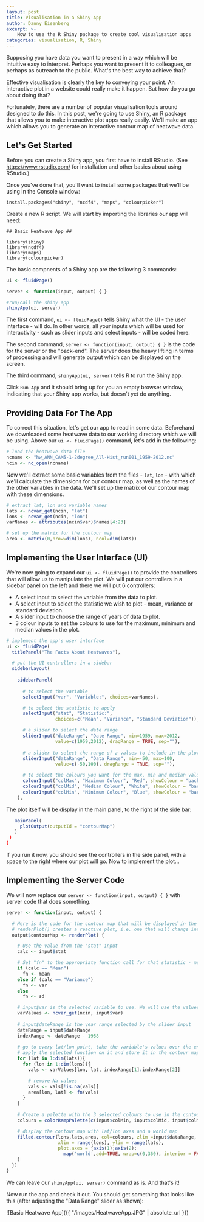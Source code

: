 ```yaml
---
layout: post
title: Visualisation in a Shiny App
author: Danny Eisenberg
excerpt: >-
    How to use the R Shiny package to create cool visualisation apps
categories: visualisation, R, Shiny
---
```

Supposing you have data you want to present in a way which will be intuitive easy to interpret. Perhaps you want to present it to colleagues, or perhaps as outreach to the public. What's the best way to achieve that?

Effective visualisation is clearly the key to conveying your point. An interactive plot in a website could really make it happen. But how do you go about doing that?

Fortunately, there are a number of popular visualisation tools around designed to do this. In this post, we're going to use Shiny, an R package that allows you to make interactive plot apps really easily. We'll make an app which allows you to generate an interactive contour map of heatwave data.

Let's Get Started
-----------------

Before you can create a Shiny app, you first have to install RStudio. (See https://www.rstudio.com/ for installation and other basics about using RStudio.)

Once you've done that, you'll want to install some packages that we'll be using in the Console window:
```
install.packages("shiny", "ncdf4", "maps", "colourpicker")
```
Create a new R script. We will start by importing the libraries our app will need:
```
## Basic Heatwave App ##

library(shiny)
library(ncdf4)
library(maps)
library(colourpicker)
```

The basic compnents of a Shiny app are the following 3 commands:
```R
ui <- fluidPage()

server <- function(input, output) { }

#run/call the shiny app
shinyApp(ui, server)
```

The first command, `ui <- fluidPage()` tells Shiny what the UI - the user interface - will do. In other words, all your inputs which will be used for interactivity - such as slider inputs and select inputs - will be coded here.

The second command, `server <- function(input, output) { }` is the code for the server or the "back-end". The server does the heavy lifting in terms of processing and will generate output which can be displayed on the screen.

The third command, `shinyApp(ui, server)` tells R to run the Shiny app.

Click `Run App` and it should bring up for you an empty browser window, indicating that your Shiny app works, but doesn't yet do anything.

Providing Data For The App
--------------------------

To correct this situation, let's get our app to read in some data. Beforehand we downloaded some heatwave data to our working directory which we will be using. Above our `ui <- fluidPage()` command, let's add in the following:
```R
# load the heatwave data file
ncname <- "hw_ANN_CAM5-1-2degree_All-Hist_run001_1959-2012.nc"
ncin <- nc_open(ncname)
```
Now we'll extract some basic variables from the files - `lat`, `lon` - with which we'll calculate the dimensions for our contour map, as well as the names of the other variables in the data. We'll set up the matrix of our contour map with these dimensions.
```R
# extract lat, lon and variable names
lats <- ncvar_get(ncin, "lat")
lons <- ncvar_get(ncin, "lon")
varNames <- attributes(ncin$var)$names[4:23]

# set up the matrix for the contour map
area <- matrix(0,nrow=dim(lons), ncol=dim(lats))
```
Implementing the User Interface (UI)
------------------------------------

We're now going to expand our `ui <- fluidPage()` to provide the controllers that will allow us to manipulate the plot. We will put our controllers in a sidebar panel on the left and there we will put 6 controllers:
* A select input to select the variable from the data to plot.
* A select input to select the statistic we wish to plot - mean, variance or standard deviation.
* A slider input to choose the range of years of data to plot.
* 3 colour inputs to set the colours to use for the maximum, minimum and median values in the plot.
```R
# implement the app's user interface 
ui <- fluidPage(
  titlePanel("The Facts About Heatwaves"),

  # put the UI controllers in a sidebar  
  sidebarLayout(
    
    sidebarPanel(
      
      # to select the variable
      selectInput("var", "Variable:", choices=varNames),

      # to select the statistic to apply
      selectInput("stat", "Statistic:",
                  choices=c("Mean", "Variance", "Standard Deviation")),

      # a slider to select the date range    
      sliderInput("dateRange", "Date Range", min=1959, max=2012,
                  value=c(1959,2012), dragRange = TRUE, sep=""),
      
      # a slider to select the range of z values to include in the plot
      sliderInput("dataRange", "Data Range", min=-50, max=100,
                  value=c(-50,100), dragRange = TRUE, sep=""),

      # to select the colours you want for the max, min and median values
      colourInput("colMax", "Maximum Colour", "Red", showColour = "background"),
      colourInput("colMid", "Median Colour", "White", showColour = "background"),
      colourInput("colMin", "Minimum Colour", "Blue", showColour = "background")
    ),
 ```
 The plot itself will be display in the main panel, to the right of the side bar:
 ```R
    mainPanel(
      plotOutput(outputId = "contourMap")
    )
  )
)
```

If you run it now, you should see the controllers in the side panel, with a space to the right where our plot will go. Now to implement the plot...

Implementing the Server Code
----------------------------
We will now replace our `server <- function(input, output) { }` with server code that does something.
```R
server <- function(input, output) {

  # Here is the code for the contour map that will be displayed in the main panel
  # renderPlot() creates a reactive plot, i.e. one that will change interactively with our controllers
  output$contourMap <- renderPlot( {

    # Use the value from the "stat" input
    calc <- input$stat

    # Set "fn" to the appropriate function call for that statistic - mean(), var() or sd()
    if (calc == "Mean")
      fn <- mean
    else if (calc == "Variance")
      fn <- var
    else
      fn <- sd

    # input$var is the selected variable to use. We will use the values of that variable from the file.
    varValues <- ncvar_get(ncin, input$var)
    
    # input$dateRange is the year range selected by the slider input
    dateRange = input$dateRange
    indexRange <- dateRange - 1958
    
    # go to every lat/lon point, take the variable's values over the entire time range,
    # apply the selected function on it and store it in the contour map's matrix
    for (lat in 1:dim(lats)){
      for (lon in 1:dim(lons)){
        vals <- varValues[lon, lat, indexRange[1]:indexRange[2]]

        # remove Na values
        vals <- vals[!is.na(vals)]
        area[lon, lat] <- fn(vals)
      }
    }
    
    # Create a palette with the 3 selected colours to use in the contour map
    colours = colorRampPalette(c(input$colMin, input$colMid, input$colMax))(24)

    # display the contour map with lat/lon axes and a world map
    filled.contour(lons,lats,area, col=colours, zlim =input$dataRange, 
                   xlim = range(lons), ylim = range(lats),
                   plot.axes = {axis(1);axis(2);
                     map('world',add=TRUE, wrap=c(0,360), interior = FALSE)}
    )
  })
}
```

We can leave our `shinyApp(ui, server)` command as is.
And that's it!

Now run the app and check it out. You should get something that looks like this (after adjusting the "Data Range" slider as shown):

![Basic Heatwave App]({{ "/images/HeatwaveApp.JPG" | absolute_url }})
